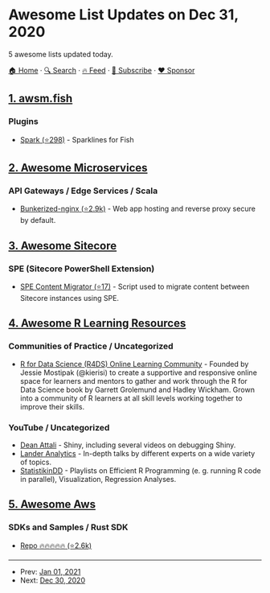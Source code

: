 # Awesome List Updates on Dec 31, 2020

5 awesome lists updated today.

[🏠 Home](/README.md) · [🔍 Search](https://www.trackawesomelist.com/search/) · [🔥 Feed](https://www.trackawesomelist.com/rss.xml) · [📮 Subscribe](https://trackawesomelist.us17.list-manage.com/subscribe?u=d2f0117aa829c83a63ec63c2f&id=36a103854c) · [❤️  Sponsor](https://github.com/sponsors/theowenyoung)



## [1. awsm.fish](/content/jorgebucaran/awsm.fish/README.md)

### Plugins

*   [Spark (⭐298)](https://github.com/jorgebucaran/spark.fish) - Sparklines for Fish

## [2. Awesome Microservices](/content/mfornos/awesome-microservices/README.md)

### API Gateways / Edge Services / Scala

*   [Bunkerized-nginx (⭐2.9k)](https://github.com/bunkerity/bunkerized-nginx) - Web app hosting and reverse proxy secure by default.

## [3. Awesome Sitecore](/content/MartinMiles/awesome-sitecore/README.md)

### SPE (Sitecore PowerShell Extension)

*   [SPE Content Migrator (⭐17)](https://github.com/michaellwest/Spe-Content-Migrator) - Script used to migrate content between Sitecore instances using SPE.

## [4. Awesome R Learning Resources](/content/iamericfletcher/awesome-r-learning-resources/README.md)

### Communities of Practice / Uncategorized

*   [R for Data Science (R4DS) Online Learning Community](https://www.rfordatasci.com/) - Founded by Jessie Mostipak (@kierisi) to create a supportive and responsive online space for learners and mentors to gather and work through the R for Data Science book by Garrett Grolemund and Hadley Wickham. Grown into a community of R learners at all skill levels working together to improve their skills.

### YouTube / Uncategorized

*   [Dean Attali](https://www.youtube.com/c/DAattali/videos) - Shiny, including several videos on debugging Shiny.
*   [Lander Analytics](https://www.youtube.com/channel/UC2-hKemnrmVCH_29duyJ26A/videos) - In-depth talks by different experts on a wide variety of topics.
*   [StatistikinDD](https://www.youtube.com/c/StatistikinDD/featured) - Playlists on Efficient R Programming (e. g. running R code in parallel), Visualization, Regression Analyses.

## [5. Awesome Aws](/content/donnemartin/awesome-aws/README.md)

### SDKs and Samples / Rust SDK

*   [Repo :fire::fire::fire::fire::fire: (⭐2.6k)](https://github.com/rusoto/rusoto)

---

- Prev: [Jan 01, 2021](/content/2021/01/01/README.md)
- Next: [Dec 30, 2020](/content/2020/12/30/README.md)